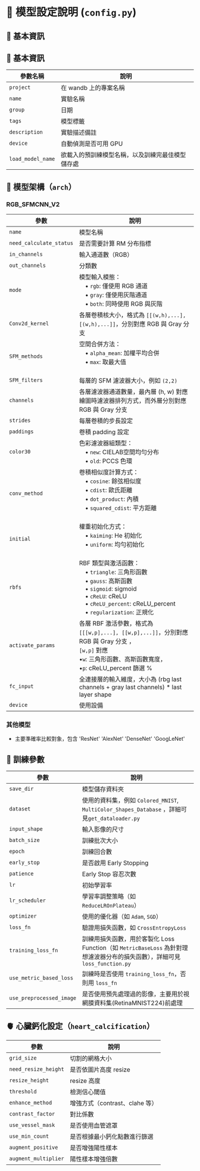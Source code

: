﻿# 📄 模型設定說明 (`config.py`)

## 🧰 基本資訊

## 🧰 基本資訊

| 參數名稱 | 說明                       |
|----------|--------------------------|
| `project` | 在 wandb 上的專案名稱           |
| `name` | 實驗名稱                     |
| `group` | 日期                       |
| `tags` | 模型標籤                     |
| `description` | 實驗描述備註                   |
| `device` | 自動偵測是否可用 GPU             |
| `load_model_name` | 欲載入的預訓練模型名稱，以及訓練完最佳模型儲存處 |

## 🧠 模型架構（`arch`）

### RGB_SFMCNN_V2

| 參數 | 說明                                                                                                                                                                         |
|------|----------------------------------------------------------------------------------------------------------------------------------------------------------------------------|
| `name` | 模型名稱                                                                                                                                                                       |
| `need_calculate_status` | 是否需要計算 RM 分布指標                                                                                                                                                             |
| `in_channels` | 輸入通道數（RGB）                                                                                                                                                                 |
| `out_channels` | 分類數                                                                                                                                                                        |
| `mode` | 模型輸入模態：<br> • `rgb`: 僅使用 RGB 通道<br> • `gray`: 僅使用灰階通道<br> • `both`: 同時使用 RGB 與灰階                                                                                           |
| `Conv2d_kernel` | 各層卷積核大小，格式為 `[[(w,h),...], [(w,h),...]]`，分別對應 RGB 與 Gray 分支                                                                                                                |
| `SFM_methods` | 空間合併方法：<br> • `alpha_mean`: 加權平均合併<br> • `max`: 取最大值<br>                                                                                                                   |
| `SFM_filters` | 每層的 SFM 濾波器大小，例如 `(2,2)`                                                                                                                                                   |
| `channels` | 各層濾波器通道數量，最內層 (h, w) 對應繪圖時濾波器排列方式，而外層分別對應 RGB 與 Gray 分支                                                                                                                    |
| `strides` | 每層卷積的步長設定                                                                                                                                                                  |
| `paddings` | 卷積 padding 設定                                                                                                                                                              |
| `color30` | 色彩濾波器組類型：<br> • `new`: CIELAB空間均勻分布<br> • `old`: PCCS 色環                                                                                                                   |
| `conv_method` | 卷積相似度計算方式：<br> • `cosine`: 餘弦相似度<br> • `cdist`: 歐氏距離<br> • `dot_product`: 內積<br> • `squared_cdist`: 平方距離<br>                                                               |
| `initial` | 權重初始化方式：<br> • `kaiming`: He 初始化<br> • `uniform`: 均勻初始化<br>                                                                                                                |
| `rbfs` | RBF 類型與激活函數：<br>  • `triangle`: 三角形函數<br> • `gauss`: 高斯函數<br> • `sigmoid`: sigmoid<br> • `cReLU`: cReLU<br> • `cReLU_percent`: cReLU_percent <br> • `regularization`: 正規化  |
| `activate_params` | 各層 RBF 激活參數，格式為 `[[[w,p],...], [[w,p],...]]`，分別對應 RGB 與 Gray 分支 ，<br>`[w,p]` 對應 <br>•`w`: 三角形函數、高斯函數寬度，<br>•`p`:  cReLU_percent 篩選 %                                       |
| `fc_input` | 全連接層的輸入維度，大小為 (rbg last channels + gray last channels) * last layer shape                                                                                                                                                        |
| `device` | 使用設備                                                                                                                                                                       |



### 其他模型
- 主要準確率比較對象，包含 'ResNet' 'AlexNet' 'DenseNet' 'GoogLeNet'


## 🧪 訓練參數

| 參數 | 說明                                                                                     |
|------|----------------------------------------------------------------------------------------|
| `save_dir` | 模型儲存資料夾                                                                                |
| `dataset` | 使用的資料集，例如 `Colored_MNIST`, `MultiColor_Shapes_Database` ，詳細可見`get_dataloader.py`       |
| `input_shape` | 輸入影像的尺寸                                                                                |
| `batch_size` | 訓練批次大小                                                                                 |
| `epoch` | 訓練回合數                                                                                  |
| `early_stop` | 是否啟用 Early Stopping                                                                    |
| `patience` | Early Stop 容忍次數                                                                        |
| `lr` | 初始學習率                                                                                  |
| `lr_scheduler` | 學習率調整策略（如 `ReduceLROnPlateau`）                                                         |
| `optimizer` | 使用的優化器（如 `Adam`, `SGD`）                                                                |
| `loss_fn` | 驗證用損失函數，如 `CrossEntropyLoss`                                                           |
| `training_loss_fn` | 訓練用損失函數，用於客製化 Loss Function（如 `MetricBaseLoss` 為針對理想濾波器分布的損失函數），詳細可見`loss_function.py` |
| `use_metric_based_loss` | 訓練時是否使用 `training_loss_fn`，否則用 `loss_fn`                                               |
| `use_preprocessed_image` | 是否使用預先處理過的影像，主要用於視網膜資料集(RetinaMNIST224)前處理                                                           |

## 🫀 心臟鈣化設定（`heart_calcification`）

| 參數 | 說明 |
|------|------|
| `grid_size` | 切割的網格大小 |
| `need_resize_height` | 是否依圖片高度 resize |
| `resize_height` | resize 高度 |
| `threshold` | 檢測信心閾值 |
| `enhance_method` | 增強方式（contrast、clahe 等） |
| `contrast_factor` | 對比係數 |
| `use_vessel_mask` | 是否使用血管遮罩 |
| `use_min_count` | 是否根據最小鈣化點數進行篩選 |
| `augment_positive` | 是否增強陽性樣本 |
| `augment_multiplier` | 陽性樣本增強倍數 |